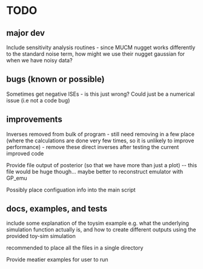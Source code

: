 # TODO

## major dev
Include sensitivity analysis routines - since MUCM nugget works differently to the standard noise term, how might we use their nugget gaussian for when we have noisy data?

## bugs (known or possible)
Sometimes get negative ISEs - is this just wrong? Could just be a numerical issue (i.e not a code bug)

## improvements
Inverses removed from bulk of program - still need removing in a few place (where the calculations are done very few times, so it is unlikely to improve performance) - remove these direct inverses after testing the current improved code

Provide file output of posterior (so that we have more than just a plot) -- this file would be huge though... maybe better to reconstruct emulator with GP_emu

Possibly place configuation info into the main script

## docs, examples, and tests
include some explanation of the toysim example e.g. what the underlying simulation function actually is, and how to create different outputs using the provided toy-sim simulation

recommended to place all the files in a single directory

Provide meatier examples for user to run
